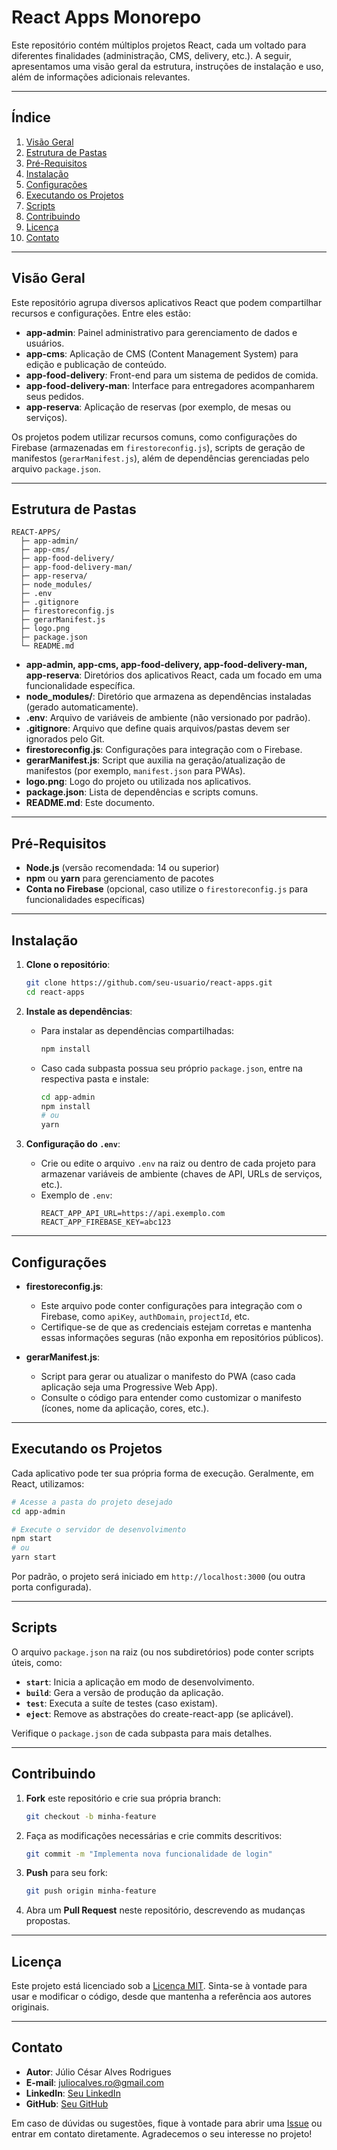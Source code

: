 # React Apps Monorepo

Este repositório contém múltiplos projetos React, cada um voltado para diferentes finalidades (administração, CMS, delivery, etc.). A seguir, apresentamos uma visão geral da estrutura, instruções de instalação e uso, além de informações adicionais relevantes.

---

## Índice
1. [Visão Geral](#visão-geral)
2. [Estrutura de Pastas](#estrutura-de-pastas)
3. [Pré-Requisitos](#pré-requisitos)
4. [Instalação](#instalação)
5. [Configurações](#configurações)
6. [Executando os Projetos](#executando-os-projetos)
7. [Scripts](#scripts)
8. [Contribuindo](#contribuindo)
9. [Licença](#licença)
10. [Contato](#contato)

---

## Visão Geral

Este repositório agrupa diversos aplicativos React que podem compartilhar recursos e configurações. Entre eles estão:

- **app-admin**: Painel administrativo para gerenciamento de dados e usuários.
- **app-cms**: Aplicação de CMS (Content Management System) para edição e publicação de conteúdo.
- **app-food-delivery**: Front-end para um sistema de pedidos de comida.
- **app-food-delivery-man**: Interface para entregadores acompanharem seus pedidos.
- **app-reserva**: Aplicação de reservas (por exemplo, de mesas ou serviços).

Os projetos podem utilizar recursos comuns, como configurações do Firebase (armazenadas em `firestoreconfig.js`), scripts de geração de manifestos (`gerarManifest.js`), além de dependências gerenciadas pelo arquivo `package.json`.

---

## Estrutura de Pastas

```plaintext
REACT-APPS/
  ├─ app-admin/
  ├─ app-cms/
  ├─ app-food-delivery/
  ├─ app-food-delivery-man/
  ├─ app-reserva/
  ├─ node_modules/
  ├─ .env
  ├─ .gitignore
  ├─ firestoreconfig.js
  ├─ gerarManifest.js
  ├─ logo.png
  ├─ package.json
  └─ README.md
```

- **app-admin, app-cms, app-food-delivery, app-food-delivery-man, app-reserva**: Diretórios dos aplicativos React, cada um focado em uma funcionalidade específica.
- **node_modules/**: Diretório que armazena as dependências instaladas (gerado automaticamente).
- **.env**: Arquivo de variáveis de ambiente (não versionado por padrão).
- **.gitignore**: Arquivo que define quais arquivos/pastas devem ser ignorados pelo Git.
- **firestoreconfig.js**: Configurações para integração com o Firebase.
- **gerarManifest.js**: Script que auxilia na geração/atualização de manifestos (por exemplo, `manifest.json` para PWAs).
- **logo.png**: Logo do projeto ou utilizada nos aplicativos.
- **package.json**: Lista de dependências e scripts comuns.
- **README.md**: Este documento.

---

## Pré-Requisitos

- **Node.js** (versão recomendada: 14 ou superior)
- **npm** ou **yarn** para gerenciamento de pacotes
- **Conta no Firebase** (opcional, caso utilize o `firestoreconfig.js` para funcionalidades específicas)

---

## Instalação

1. **Clone o repositório**:
   ```bash
   git clone https://github.com/seu-usuario/react-apps.git
   cd react-apps
   ```

2. **Instale as dependências**:
   - Para instalar as dependências compartilhadas:
     ```bash
     npm install
     ```
   - Caso cada subpasta possua seu próprio `package.json`, entre na respectiva pasta e instale:
     ```bash
     cd app-admin
     npm install
     # ou
     yarn
     ```

3. **Configuração do `.env`**:
   - Crie ou edite o arquivo `.env` na raiz ou dentro de cada projeto para armazenar variáveis de ambiente (chaves de API, URLs de serviços, etc.).
   - Exemplo de `.env`:
     ```plaintext
     REACT_APP_API_URL=https://api.exemplo.com
     REACT_APP_FIREBASE_KEY=abc123
     ```

---

## Configurações

- **firestoreconfig.js**:  
  - Este arquivo pode conter configurações para integração com o Firebase, como `apiKey`, `authDomain`, `projectId`, etc.  
  - Certifique-se de que as credenciais estejam corretas e mantenha essas informações seguras (não exponha em repositórios públicos).

- **gerarManifest.js**:  
  - Script para gerar ou atualizar o manifesto do PWA (caso cada aplicação seja uma Progressive Web App).  
  - Consulte o código para entender como customizar o manifesto (ícones, nome da aplicação, cores, etc.).

---

## Executando os Projetos

Cada aplicativo pode ter sua própria forma de execução. Geralmente, em React, utilizamos:

```bash
# Acesse a pasta do projeto desejado
cd app-admin

# Execute o servidor de desenvolvimento
npm start
# ou
yarn start
```

Por padrão, o projeto será iniciado em `http://localhost:3000` (ou outra porta configurada).

---

## Scripts

O arquivo `package.json` na raiz (ou nos subdiretórios) pode conter scripts úteis, como:

- **`start`**: Inicia a aplicação em modo de desenvolvimento.
- **`build`**: Gera a versão de produção da aplicação.
- **`test`**: Executa a suíte de testes (caso existam).
- **`eject`**: Remove as abstrações do create-react-app (se aplicável).

Verifique o `package.json` de cada subpasta para mais detalhes.

---

## Contribuindo

1. **Fork** este repositório e crie sua própria branch:  
   ```bash
   git checkout -b minha-feature
   ```
2. Faça as modificações necessárias e crie commits descritivos:
   ```bash
   git commit -m "Implementa nova funcionalidade de login"
   ```
3. **Push** para seu fork:
   ```bash
   git push origin minha-feature
   ```
4. Abra um **Pull Request** neste repositório, descrevendo as mudanças propostas.

---

## Licença

Este projeto está licenciado sob a [Licença MIT](https://opensource.org/licenses/MIT). Sinta-se à vontade para usar e modificar o código, desde que mantenha a referência aos autores originais.

---

## Contato

- **Autor**: Júlio César Alves Rodrigues  
- **E-mail**: [juliocalves.ro@gmail.com](mailto:juliocalves.ro@gmail.com)  
- **LinkedIn**: [Seu LinkedIn](https://www.linkedin.com)  
- **GitHub**: [Seu GitHub](https://github.com/SeuUsuario)

Em caso de dúvidas ou sugestões, fique à vontade para abrir uma [Issue](https://github.com/SeuUsuario/react-apps/issues) ou entrar em contato diretamente. Agradecemos o seu interesse no projeto!
